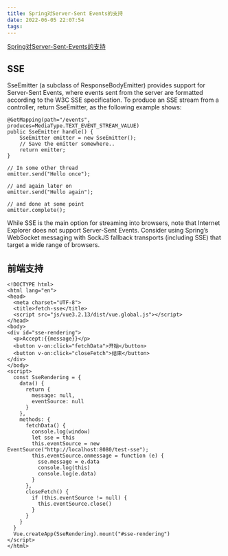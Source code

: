 ```yaml
---
title: Spring对Server-Sent Events的支持
date: 2022-06-05 22:07:54
tags:
---
```


[Spring对Server-Sent-Events的支持](https://docs.spring.io/spring-framework/docs/current/reference/html/web.html#mvc-ann-async-sse)

## SSE

SseEmitter (a subclass of ResponseBodyEmitter) provides support for Server-Sent Events, where events sent from the
server are formatted according to the W3C SSE specification. To produce an SSE stream from a controller, return
SseEmitter, as the following example shows:

```
@GetMapping(path="/events", produces=MediaType.TEXT_EVENT_STREAM_VALUE)
public SseEmitter handle() {
    SseEmitter emitter = new SseEmitter();
    // Save the emitter somewhere..
    return emitter;
}

// In some other thread
emitter.send("Hello once");

// and again later on
emitter.send("Hello again");

// and done at some point
emitter.complete();
```

While SSE is the main option for streaming into browsers, note that Internet Explorer does not support Server-Sent
Events. Consider using Spring’s WebSocket messaging with SockJS fallback transports (including SSE) that target a wide
range of browsers.

## 前端支持

```vue
<!DOCTYPE html>
<html lang="en">
<head>
  <meta charset="UTF-8">
  <title>fetch-sse</title>
  <script src="js/vue3.2.13/dist/vue.global.js"></script>
</head>
<body>
<div id="sse-rendering">
  <p>Accept:{{message}}</p>
  <button v-on:click="fetchData">开始</button>
  <button v-on:click="closeFetch">结束</button>
</div>
</body>
<script>
  const SseRendering = {
    data() {
      return {
        message: null,
        eventSource: null
      }
    },
    methods: {
      fetchData() {
        console.log(window)
        let sse = this
        this.eventSource = new EventSource("http://localhost:8080/test-sse");
        this.eventSource.onmessage = function (e) {
          sse.message = e.data
          console.log(this)
          console.log(e.data)
        }
      },
      closeFetch() {
        if (this.eventSource != null) {
          this.eventSource.close()
        }
      }
    }
  }
  Vue.createApp(SseRendering).mount("#sse-rendering")
</script>
</html>
```